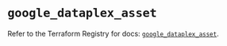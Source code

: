 # `google_dataplex_asset`

Refer to the Terraform Registry for docs: [`google_dataplex_asset`](https://registry.terraform.io/providers/hashicorp/google/6.1.0/docs/resources/dataplex_asset).
